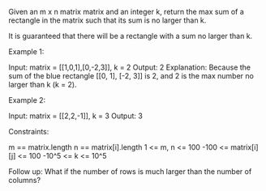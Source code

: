Given an m x n matrix matrix and an integer k, return the max sum of a
rectangle in the matrix such that its sum is no larger than k.

It is guaranteed that there will be a rectangle with a sum no larger than
k.


Example 1:


Input: matrix = [[1,0,1],[0,-2,3]], k = 2
Output: 2
Explanation: Because the sum of the blue rectangle [[0, 1], [-2, 3]] is 2,
and 2 is the max number no larger than k (k = 2).


Example 2:


Input: matrix = [[2,2,-1]], k = 3
Output: 3



Constraints:


m == matrix.length
n == matrix[i].length
1 <= m, n <= 100
-100 <= matrix[i][j] <= 100
-10^5 <= k <= 10^5



Follow up: What if the number of rows is much larger than the number of
columns?



